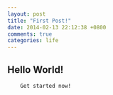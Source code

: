 ```yaml
---
layout: post
title: "First Post!"
date: 2014-02-13 22:12:38 +0800
comments: true
categories: life
---
```


## Hello World!

		Get started now!